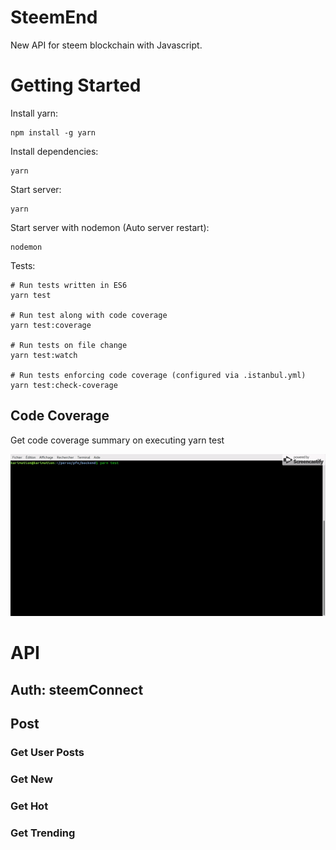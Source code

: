  # SteemEnd

New API for steem blockchain with Javascript.

# Getting Started

Install yarn:

```
npm install -g yarn
```

Install dependencies:

```
yarn
```

Start server:

```
yarn
```

Start server with nodemon (Auto server restart):

```
nodemon
```

Tests:

```
# Run tests written in ES6 
yarn test

# Run test along with code coverage
yarn test:coverage

# Run tests on file change
yarn test:watch

# Run tests enforcing code coverage (configured via .istanbul.yml)
yarn test:check-coverage
```

## Code Coverage
Get code coverage summary on executing yarn test 

<img src="screenshots/unitests.gif"  >


# API

## Auth: steemConnect


## Post

### Get User Posts 

### Get New 

### Get Hot 

### Get Trending

